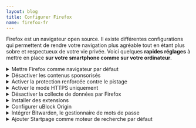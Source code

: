 ```yaml
---
layout: blog
title: Configurer Firefox
name: firefox-fr
---
```


Firefox est un navigateur open source. Il existe différentes configurations qui permettent de rendre votre navigation plus agréable tout en étant plus sobre et respectueux de votre vie privée. Voici quelques **rapides réglages** à mettre en place **sur votre smartphone comme sur votre ordinateur**.

<!-- --------------------------------------------- -->
<details>
<summary>
Mettre Firefox comme navigateur par défaut
</summary>

Le navigateur par défaut permet d'ouvrir des pages web dans ce navigateur depuis une source extérieur. Par exemple, si vous avez un lien dans un document PDF, quand vous cliquez dessus il s'ouvrira dans votre navigateur par défaut.

Pour ordinateur :

> **> Cliquez sur &#9776; en haut à droite**

> **> Paramètres**

> **>** Allez dans la section **Général > Démarrage**

> **> Définir par défaut...**

> Si Firefox est déjà votre navigateur par défaut, il y a aura marqué _Firefox est votre navigateur par défaut_.

Pour smartphone :

> **> Cliquez sur &#8942;**

> **> Paramètres**

> **>** Allez dans la section **Général**

> **> Sélectionnez Définir comme navigateur par défaut**

</details>

<!-- --------------------------------------------- -->
<details>
<summary>
    Désactiver les contenus sponsorisés
</summary>

Des contenus sponsorisés (des publicités) sont présents sur la page d'accueil de Firefox et sur les nouveaux onglets. Vous pouvez les désactiver.

Sur ordinateur :

> **> Cliquez sur &#9776; en haut à droite**

> **> Paramètres**

> **>** Allez dans la section **Accueil > Contenu de la Page d’accueil de Firefox**

> **> Décochez Raccourcis sponsorisés**

Sur smartphone :

</details>

<!-- --------------------------------------------- -->
<details>
<summary>
    Activer la protection renforcée contre le pistage    
</summary>

Firefox propose un outil pour vous protéger des pisteurs. Vous protégez ainsi davantage votre vie privée et réduisez votre consommation de données sur Internet. Voici comment l'activer.

Pour ordinateur :

> **> Cliquez sur &#9776; en haut à droite**

> **> Paramètres**

> **>** Allez dans la section **Vie privée et sécurité > Protection renforcée contre le pistage**

> **> Sélectionnez Stricte**

Pour smartphone :

> **> Cliquez sur &#8942;**

> **> Paramètres**

> **>** Allez dans la section **Vie privée et sécurité**

> **> Protection renforcée contre le pistage**

> **> Sélectionnez Stricte**

</details>

<!-- --------------------------------------------- -->
<details>
<summary>
    Activer le mode HTTPS uniquement
</summary>

HTTPS est un protocole pour naviguer sur Internet de manière sécurisé. Firefox propose une option pour utiliser par défaut HTTPS et pour vous avertir sur les sites n'utilisant pas HTTPS. Voici comment l'activer.

Pour ordinateur :

> **> Cliquez sur &#9776; en haut à droite**

> **> Paramètres**

> **>** Allez dans la section **Vie privée et sécurité > Sécurité > Mode HTTPS uniquement**

> **> Sélectionnez Activer le mode HTTPS uniquement dans toutes les fenêtres**

Pour smartphone :

> **> Cliquez sur &#8942;**

> **> Paramètres**

> **>** Allez dans la section **Vie privée et sécurité**

> **> Mode HTTPS uniquement**

> **> Sélectionnez l'option pour tous les onglets**

</details>

<!-- --------------------------------------------- -->
<details>
<summary>
    Désactiver la collecte de données par Firefox
</summary>

Firefox vous permet de choisir si vous le laissez collecter vos données. Cette collecte peut être intrusif et nécessite des ressources en arrière-plan pour fonctionner. Voici comment la désactiver.

Pour ordinateur :

> **> Cliquez sur &#9776; en haut à droite**

> **> Paramètres**

> **>** Allez dans la section **Vie privée et sécurité > Collecte de données par Firefox et utilisation**

> **> Désélectionnez toutes les options**

Pour smartphone :

> **> Cliquez sur &#8942;**

> **> Paramètres**

> **>** Allez dans la section **Vie privée et sécurité**

> **> Collecte de données**

> **> Désélectionnez toutes les options** notamment _Études_

</details>

<!-- --------------------------------------------- -->
<details>
<summary>
Installer des extensions
</summary>

Firefox permet d'installer des extensions pour améliorer votre expérience. Ces extensions ne sont **pas disponibles sur iOS** et en quantité limitée sur Android. Attention à ne pas installer trop d'extensions, cela pourrait ralentir votre navigateur et augmenter le risque d'attaques. Voici comment les installer et une liste des extensions incontournables.

Sur ordinateur :

> **> Cliquez sur &#9776; en haut à droite**

> **> Extensions et thèmes**

> **> Recherchez l'extension que vous souhaitez dans la barre de recherche en haut à droite**, vous allez être redirigé⋅e vers le résultat de votre recherche.

> **> Sélectionnez l'extension que vous souhaitez installer**

> **> Cliquez sur Ajouter à Firefox**, une fenêtre s'ouvre

> **> Cliquez sur Ajouter**

> **> Vous pouvez ensuite autoriser cette extension à s'exécuter en navigation privée**

> **> Votre extension est installée, un petit icône apparaît en haut à droite dans Firefox**

> En cliquant sur cet icône vous accédez aux paramètres de l'extension.

Voici une **liste d'extensions open source à installer** sur votre ordinateur, vous avez simplement à cliquer sur le lien pour accéder à la page de l'extension :

> - [uBlock Origin](https://addons.mozilla.org/fr/firefox/addon/ublock-origin/), un bloqueur de publicités très puissant

> - [Decentraleyes](https://addons.mozilla.org/fr/firefox/addon/decentraleyes/), protège contre le pistage

> - [Auto Tab Discard](https://addons.mozilla.org/fr/firefox/addon/auto-tab-discard/), qui met en veille vos onglets inutilisés pour éviter de ralentir Firefox si trop d'onglets sont ouverts

> - [Clear URLs](https://addons.mozilla.org/fr/firefox/addon/clearurls/) qui supprime les pisteurs des URL.

> - [Privacy redirect](https://addons.mozilla.org/fr/firefox/addon/privacy-redirect/) qui redirige vos demandes d'accès à Twitter, Youtube, etc. vers des interfaces alternatives open source et sécurisées (Nitter, Freetube)

> - [Bitwarden](https://addons.mozilla.org/fr/firefox/addon/bitwarden-password-manager/) le gestionnaire de mots de passe alternatifs ([voir les alternatives](../gafalt))

> Si certains paramètres ne vous conviennent pas, vous pouvez configurer ces applications en cliquant leur icône.

Sur Android :

> **> Cliquez sur &#8942;**

> **> Modules complémentaires**

> **> Cliquez sur + puis Ajouter**

> Faites cette manipulation pour les extensions open source uBlock Origin, Bitwarden, Decentraleyes et Privacy Badger

</details>

<!-- --------------------------------------------- -->
<details>
<summary>
Configurer uBlock Origin
</summary>

Parmi les extensions présentées ci-dessus, uBlock Origin peut être configurer pour également **bloquer les fenêtre de cookies** sur ordinateur comme sur Android. Voici comment l'ajouter :

> **> Cliquez sur l'icône de uBlock Origin**, sur Android faites **&#8942;** puis **Modules complémentaires**

> **> Cliquez sur les trois petites roues dentées**

> **> Allez dans l'onglet Liste des filtres** (_Filter lists_ en anglais)

> **>** Dans la section Nuisances (_Annoyances_), **Sélectionnez EasyList Cookie**

> **> Appliquer les modifications en cliquant sur &#10003;**

> Ce paramètre peut bloquer le fonctionnement de certains sites. Dans ce cas là, il faut désactiver uBlock Origin sur ce site pour naviguer correctement.

</details>

<!-- --------------------------------------------- -->
<details>
<summary>
    Intégrer Bitwarden, le gestionnaire de mots de passe
</summary>

Une fois que vous avez installé l'extension et que vous êtes connecté à votre votre compte Bitwarden, vous pouvez déverrouiller votre coffre en cliquant sur l'icône de l'extension et en entrant votre mot de passe maître (ou utilisez le raccourci crtl + maj + L). Votre coffre se verrouille dès que vous fermez Firefox.

Vous pouvez activer la complétion automatique lorsque vous êtes sur une page de connexion d'un site présent dans votre coffre :

> **> Cliquez sur l'icône de l'extension**

> **> Cliquez sur Paramètres**

> **> Options**

> **> Sélectionner Activer le remplissage automatique au chargement de la page**

</details>

<!-- --------------------------------------------- -->
<details>
<summary>
    Ajouter Startpage comme moteur de recherche par défaut
</summary>

Voici comment ajouter Startpage ([l'alternative à Google Search](../gafalt)) à Firefox lorsque vous effectuez une recherche depuis la barre de recherche, et comment bien paramétrer Startpage.

Sur ordinateur :

> **> Allez sur https://www.startpage.com/**

> **> Cliquez sur Ajouter à firefox**

> **> Ajoutez l'extension en cliquant sur Add to Firefox**, assurez-vous de cliquer sur **Oui** lorsque Firefox vous demande si vous souhaitez remplacer votre moteur de recherche.

Sur Android : [suivre ce tutoriel](https://support.startpage.com/hc/en-us/articles/4520868432788-Make-Startpage-your-default-search-engine-on-Firefox-mobile-Android-)

Sur iOS: [suivre ce tutoriel](https://support.startpage.com/hc/en-us/articles/5319839268116-Make-Startpage-the-default-search-engine-in-Firefox-iOS-)

Accéder ensuite aux **paramètres de Startpage** :

> **> Effectuez une recherche** pour tester si Startpage est bien votre navigateur par défaut

> **> Cliquez sur la roue dentée** elle se situe en haut à droite de la ligne que _Data indifférente, Toutes les régions ..._ (en anglais _Any time, All regions, etc._). Il faut parfois défiler horizontalement sur smartphone.

> **> Sélectionnez la langue que vous souhaitez**

> **> Désactivez les Messages Promotionnels** (_Promotional Messaging_)

> **> Sauvegardez les paramètres**

</details>
